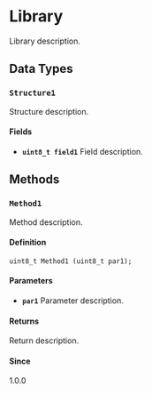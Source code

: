 # Library

Library description.

## Data Types

### `Structure1`

Structure description.

#### Fields

* **`uint8_t field1`** Field description.

## Methods

### `Method1`

Method description.

#### Definition

```
uint8_t Method1 (uint8_t par1);
```

#### Parameters

* **`par1`** Parameter description.

#### Returns

Return description.

#### Since

1.0.0

